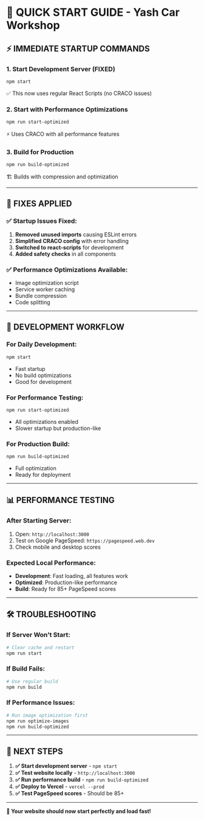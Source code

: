 # 🚀 QUICK START GUIDE - Yash Car Workshop

## ⚡ IMMEDIATE STARTUP COMMANDS

### 1. **Start Development Server (FIXED)**
```bash
npm start
```
✅ This now uses regular React Scripts (no CRACO issues)

### 2. **Start with Performance Optimizations**
```bash
npm run start-optimized
```
⚡ Uses CRACO with all performance features

### 3. **Build for Production**
```bash
npm run build-optimized
```
🏗️ Builds with compression and optimization

---

## 🔧 FIXES APPLIED

### ✅ **Startup Issues Fixed:**
1. **Removed unused imports** causing ESLint errors
2. **Simplified CRACO config** with error handling
3. **Switched to react-scripts** for development
4. **Added safety checks** in all components

### ✅ **Performance Optimizations Available:**
- Image optimization script
- Service worker caching
- Bundle compression
- Code splitting

---

## 🚀 DEVELOPMENT WORKFLOW

### **For Daily Development:**
```bash
npm start
```
- Fast startup
- No build optimizations
- Good for development

### **For Performance Testing:**
```bash
npm run start-optimized
```
- All optimizations enabled
- Slower startup but production-like

### **For Production Build:**
```bash
npm run build-optimized
```
- Full optimization
- Ready for deployment

---

## 📊 PERFORMANCE TESTING

### **After Starting Server:**
1. Open: `http://localhost:3000`
2. Test on Google PageSpeed: `https://pagespeed.web.dev`
3. Check mobile and desktop scores

### **Expected Local Performance:**
- **Development**: Fast loading, all features work
- **Optimized**: Production-like performance
- **Build**: Ready for 85+ PageSpeed scores

---

## 🛠 TROUBLESHOOTING

### **If Server Won't Start:**
```bash
# Clear cache and restart
npm run start
```

### **If Build Fails:**
```bash
# Use regular build
npm run build
```

### **If Performance Issues:**
```bash
# Run image optimization first
npm run optimize-images
npm run build-optimized
```

---

## 🎯 NEXT STEPS

1. **✅ Start development server** - `npm start`
2. **✅ Test website locally** - `http://localhost:3000`
3. **✅ Run performance build** - `npm run build-optimized`
4. **✅ Deploy to Vercel** - `vercel --prod`
5. **✅ Test PageSpeed scores** - Should be 85+

---

**🚀 Your website should now start perfectly and load fast!**
